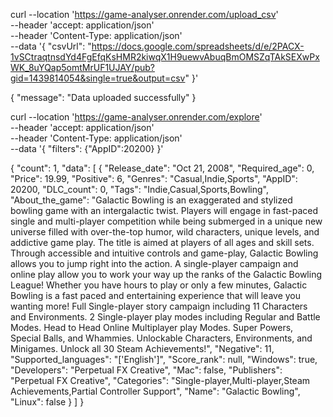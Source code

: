 curl --location 'https://game-analyser.onrender.com/upload_csv' \
--header 'accept: application/json' \
--header 'Content-Type: application/json' \
--data '{
  "csvUrl": "https://docs.google.com/spreadsheets/d/e/2PACX-1vSCtraqtnsdYd4FgEfqKsHMR2kiwqX1H9uewvAbuqBmOMSZqTAkSEXwPxWK_8uYQap5omtMrUF1UJAY/pub?gid=1439814054&single=true&output=csv"
}'

{
    "message": "Data uploaded successfully"
}



curl --location 'https://game-analyser.onrender.com/explore' \
--header 'accept: application/json' \
--header 'Content-Type: application/json' \
--data '{
  "filters": {"AppID":20200}
}'

{
    "count": 1,
    "data": [
        {
            "Release_date": "Oct 21, 2008",
            "Required_age": 0,
            "Price": 19.99,
            "Positive": 6,
            "Genres": "Casual,Indie,Sports",
            "AppID": 20200,
            "DLC_count": 0,
            "Tags": "Indie,Casual,Sports,Bowling",
            "About_the_game": "Galactic Bowling is an exaggerated and stylized bowling game with an intergalactic twist. Players will engage in fast-paced single and multi-player competition while being submerged in a unique new universe filled with over-the-top humor, wild characters, unique levels, and addictive game play. The title is aimed at players of all ages and skill sets. Through accessible and intuitive controls and game-play, Galactic Bowling allows you to jump right into the action. A single-player campaign and online play allow you to work your way up the ranks of the Galactic Bowling League! Whether you have hours to play or only a few minutes, Galactic Bowling is a fast paced and entertaining experience that will leave you wanting more! Full Single-player story campaign including 11 Characters and Environments. 2 Single-player play modes including Regular and Battle Modes. Head to Head Online Multiplayer play Modes. Super Powers, Special Balls, and Whammies. Unlockable Characters, Environments, and Minigames. Unlock all 30 Steam Achievements!",
            "Negative": 11,
            "Supported_languages": "['English']",
            "Score_rank": null,
            "Windows": true,
            "Developers": "Perpetual FX Creative",
            "Mac": false,
            "Publishers": "Perpetual FX Creative",
            "Categories": "Single-player,Multi-player,Steam Achievements,Partial Controller Support",
            "Name": "Galactic Bowling",
            "Linux": false
        }
    ]
}